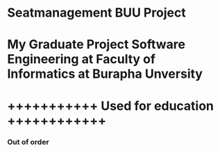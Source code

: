 # Seatmanagement BUU Project
# My Graduate Project Software Engineering at Faculty of Informatics at Burapha Unversity
# +++++++++++ Used for education ++++++++++++

### Out of order
